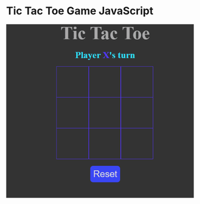 # Tic Tac Toe Game JavaScript
![Alt Text](https://github.com/YTeyfik/BUPAAcibademTicTacToeJs/blob/master/Animation.gif)

